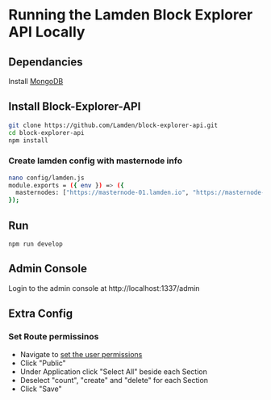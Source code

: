 # Running the Lamden Block Explorer API Locally

## Dependancies
Install [MongoDB](https://www.mongodb.com/)


## Install Block-Explorer-API
``` bash
git clone https://github.com/Lamden/block-explorer-api.git
cd block-explorer-api
npm install

```

### Create lamden config with masternode info
```bash 
nano config/lamden.js
module.exports = ({ env }) => ({
  masternodes: ["https://masternode-01.lamden.io", "https://masternode-02.lamden.io"]
});

```

## Run
```
npm run develop
```

## Admin Console
Login to the admin console at http://localhost:1337/admin

## Extra Config

### Set Route permissinos
- Navigate to [set the user permissions](http://localhost:1337/admin/plugins/users-permissions/roles)
- Click "Public"
- Under Application click "Select All" beside each Section
- Deselect "count", "create" and "delete" for each Section
- Click "Save"
